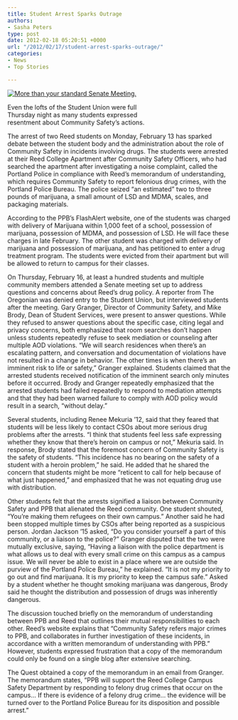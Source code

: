 ```yaml
---
title: Student Arrest Sparks Outrage
authors:
- Sasha Peters
type: post
date: 2012-02-18 05:20:51 +0000
url: "/2012/02/17/student-arrest-sparks-outrage/"
categories:
- News
- Top Stories

---
```

<div id="attachment_1325" style="width: 310px" class="wp-caption alignright">
  <a href="http://www.reedquest.org/2012/02/student-arrest-sparks-outrage/img_0689small/" rel="attachment wp-att-1325"><img class="size-medium wp-image-1325" title="Student Union" src="https://i2.wp.com/www.reedquest.org/wp-content/uploads/2012/02/IMG_0689small-300x200.jpg?resize=300%2C200" alt="More than your standard Senate Meeting." data-recalc-dims="1" /></a>
  
  <p class="wp-caption-text">
    Even the lofts of the Student Union were full Thursday night as many students expressed resentment about Community Safety&#8217;s actions.
  </p>
</div>

The arrest of two Reed students on Monday, February 13 has sparked debate between the student body and the administration about the role of Community Safety in incidents involving drugs. The students were arrested at their Reed College Apartment after Community Safety Officers, who had searched the apartment after investigating a noise complaint, called the Portland Police in compliance with Reed’s memorandum of understanding, which requires Community Safety to report felonious drug crimes, with the Portland Police Bureau. The police seized &#8220;an estimated&#8221; two to three pounds of marijuana, a small amount of LSD and MDMA, scales, and packaging materials.

According to the PPB’s FlashAlert website, one of the students was charged with delivery of Marijuana within 1,000 feet of a school, possession of marijuana, possession of MDMA, and possession of LSD. He will face these charges in late February. The other student was charged with delivery of marijuana and possession of marijuana, and has petitioned to enter a drug treatment program. The students were evicted from their apartment but will be allowed to return to campus for their classes.

On Thursday, February 16, at least a hundred students and multiple community members attended a Senate meeting set up to address questions and concerns about Reed’s drug policy. A reporter from The Oregonian was denied entry to the Student Union, but interviewed students after the meeting. Gary Granger, Director of Community Safety, and Mike Brody, Dean of Student Services, were present to answer questions. While they refused to answer questions about the specific case, citing legal and privacy concerns, both emphasized that room searches don’t happen unless students repeatedly refuse to seek mediation or counseling after multiple AOD violations. “We will search residences when there’s an escalating pattern, and conversation and documentation of violations have not resulted in a change in behavior. The other times is when there’s an imminent risk to life or safety,” Granger explained. Students claimed that the arrested students received notification of the imminent search only minutes before it occurred. Brody and Granger repeatedly emphasized that the arrested students had failed repeatedly to respond to mediation attempts and that they had been warned failure to comply with AOD policy would result in a search, “without delay.”

Several students, including Renee Mekuria ’12, said that they feared that students will be less likely to contact CSOs about more serious drug problems after the arrests. “I think that students feel less safe expressing whether they know that there’s heroin on campus or not,” Mekuria said. In response, Brody stated that the foremost concern of Community Safety is the safety of students. “This incidence has no bearing on the safety of a student with a heroin problem,” he said. He added that he shared the concern that students might be more “reticent to call for help because of what just happened,” and emphasized that he was not equating drug use with distribution.
  
Other students felt that the arrests signified a liaison between Community Safety and PPB that alienated the Reed community. One student shouted, “You’re making them refugees on their own campus.” Another said he had been stopped multiple times by CSOs after being reported as a suspicious person. Jordan Jackson ’15 asked, “Do you consider yourself a part of this community, or a liaison to the police?” Granger disputed that the two were mutually exclusive, saying, “Having a liaison with the police department is what allows us to deal with every small crime on this campus as a campus issue. We will never be able to exist in a place where we are outside the purview of the Portland Police Bureau,” he explained. “It is not my priority to go out and find marijuana. It is my priority to keep the campus safe.” Asked by a student whether he thought smoking marijuana was dangerous, Brody said he thought the distribution and possession of drugs was inherently dangerous.

The discussion touched briefly on the memorandum of understanding between PPB and Reed that outlines their mutual responsibilities to each other. Reed’s website explains that “Community Safety refers major crimes to PPB, and collaborates in further investigation of these incidents, in accordance with a written memorandum of understanding with PPB.” However, students expressed frustration that a copy of the memorandum could only be found on a single blog after extensive searching.

The Quest obtained a copy of the memorandum in an email from Granger. The memorandum states, “PPB will support the Reed College Campus Safety Department by responding to felony drug crimes that occur on the campus… If there is evidence of a felony drug crime… the evidence will be turned over to the Portland Police Bureau for its disposition and possible arrest.”